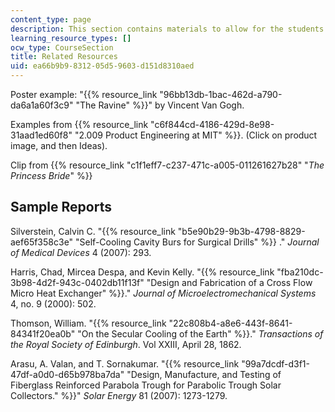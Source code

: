 ```yaml
---
content_type: page
description: This section contains materials to allow for the students to be evaluated.
learning_resource_types: []
ocw_type: CourseSection
title: Related Resources
uid: ea66b9b9-8312-05d5-9603-d151d8310aed
---
```


Poster example: "{{% resource_link "96bb13db-1bac-462d-a790-da6a1a60f3c9" "The Ravine" %}}" by Vincent Van Gogh.

Examples from {{% resource_link "c6f844cd-4186-429d-8e98-31aad1ed60f8" "2.009 Product Engineering at MIT" %}}. (Click on product image, and then Ideas).

Clip from {{% resource_link "c1f1eff7-c237-471c-a005-011261627b28" "_The Princess Bride_" %}}

Sample Reports
--------------

Silverstein, Calvin C. "{{% resource_link "b5e90b29-9b3b-4798-8829-aef65f358c3e" "Self-Cooling Cavity Burs for Surgical Drills" %}} ." _Journal of Medical Devices_ 4 (2007): 293.

Harris, Chad, Mircea Despa, and Kevin Kelly. "{{% resource_link "fba210dc-3b98-4d2f-943c-0402db11f13f" "Design and Fabrication of a Cross Flow Micro Heat Exchanger" %}}." _Journal of Microelectromechanical Systems_ 4, no. 9 (2000): 502.

Thomson, William. "{{% resource_link "22c808b4-a8e6-443f-8641-84341f20ea0b" "On the Secular Cooling of the Earth" %}}." _Transactions of the Royal Society of Edinburgh_. Vol XXIII, April 28, 1862.

Arasu, A. Valan, and T. Sornakumar. "{{% resource_link "99a7dcdf-d3f1-47df-a0d0-d65b978ba7da" "Design, Manufacture, and Testing of Fiberglass Reinforced Parabola Trough for Parabolic Trough Solar Collectors." %}}" _Solar Energy_ 81 (2007): 1273-1279.